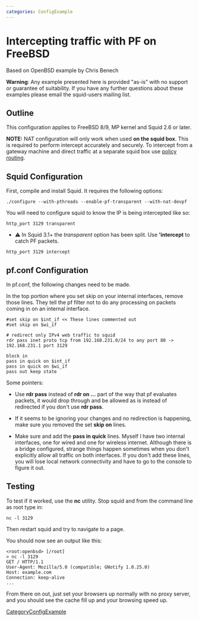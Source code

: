 ```yaml
---
categories: ConfigExample
---
```

# Intercepting traffic with PF on FreeBSD

Based on OpenBSD example by Chris Benech

**Warning**: Any example presented here is provided "as-is" with no
support or guarantee of suitability. If you have any further questions
about these examples please email the squid-users mailing list.

## Outline

This configuration applies to FreeBSD 8/9, MP kernel and Squid 2.6 or
later.

**NOTE:** NAT configuration will only work when used **on the squid
box**. This is required to perform intercept accurately and securely. To
intercept from a gateway machine and direct traffic at a separate squid
box use [policy
routing](/ConfigExamples/Intercept/IptablesPolicyRoute).

## Squid Configuration

First, compile and install Squid. It requires the following options:

    ./configure --with-pthreads --enable-pf-transparent --with-nat-devpf

You will need to configure squid to know the IP is being intercepted
like so:

    http_port 3129 transparent

  - :warning:
    In Squid 3.1+ the *transparent* option has been split. Use
    **'intercept** to catch PF packets.

<!-- end list -->

    http_port 3129 intercept

## pf.conf Configuration

In pf.conf, the following changes need to be made.

In the top portion where you set skip on your internal interfaces,
remove those lines. They tell the pf filter not to do any processing on
packets coming in on an internal interface.

    #set skip on $int_if << These lines commented out 
    #set skip on $wi_if
    
    # redirect only IPv4 web traffic to squid 
    rdr pass inet proto tcp from 192.168.231.0/24 to any port 80 -> 192.168.231.1 port 3129
    
    block in
    pass in quick on $int_if
    pass in quick on $wi_if
    pass out keep state

Some pointers:

  - Use **rdr pass** instead of **rdr on ...** part of the way that pf
    evaluates packets, it would drop through and be allowed as is
    instead of redirected if you don't use **rdr pass**.

  - If it seems to be ignoring your changes and no redirection is
    happening, make sure you removed the set **skip on** lines.

  - Make sure and add the **pass in quick** lines. Myself I have two
    internal interfaces, one for wired and one for wireless internet.
    Although there is a bridge configured, strange things happen
    sometimes when you don't explicitly allow all traffic on both
    interfaces. If you don't add these lines, you will lose local
    network connectivity and have to go to the console to figure it out.

## Testing

To test if it worked, use the **nc** utility. Stop squid and from the
command line as root type in:

    nc -l 3129

Then restart squid and try to navigate to a page.

You should now see an output like this:

    <root:openbsd> [/root]
    > nc -l 3129
    GET / HTTP/1.1
    User-Agent: Mozilla/5.0 (compatible; GNotify 1.0.25.0)
    Host: example.com
    Connection: keep-alive
    ...

From there on out, just set your browsers up normally with no proxy
server, and you should see the cache fill up and your browsing speed up.

[CategoryConfigExample](/CategoryConfigExample)
